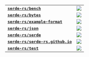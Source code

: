 <table>
<tr>
  <td><kbd><b><a href="https://github.com/serde-rs/bench">serde-rs/bench</a></b></kbd></td>
  <td><a href="https://github.com/serde-rs/bench/actions?query=branch%3Amaster"><img src="https://img.shields.io/github/actions/workflow/status/serde-rs/bench/ci.yml?branch=master&style=for-the-badge"></a></td>
</tr>
<tr>
  <td><kbd><b><a href="https://github.com/serde-rs/bytes">serde-rs/bytes</a></b></kbd></td>
  <td><a href="https://github.com/serde-rs/bytes/actions?query=branch%3Amaster"><img src="https://img.shields.io/github/actions/workflow/status/serde-rs/bytes/ci.yml?branch=master&style=for-the-badge"></a></td>
</tr>
<tr>
  <td><kbd><b><a href="https://github.com/serde-rs/example-format">serde-rs/example-format</a></b></kbd></td>
  <td><a href="https://github.com/serde-rs/example-format/actions?query=branch%3Amaster"><img src="https://img.shields.io/github/actions/workflow/status/serde-rs/example-format/ci.yml?branch=master&style=for-the-badge"></a></td>
</tr>
<tr>
  <td><kbd><b><a href="https://github.com/serde-rs/json">serde-rs/json</a></b></kbd></td>
  <td><a href="https://github.com/serde-rs/json/actions?query=branch%3Amaster"><img src="https://img.shields.io/github/actions/workflow/status/serde-rs/json/ci.yml?branch=master&style=for-the-badge"></a></td>
</tr>
<tr>
  <td><kbd><b><a href="https://github.com/serde-rs/serde">serde-rs/serde</a></b></kbd></td>
  <td><a href="https://github.com/serde-rs/serde/actions?query=branch%3Amaster"><img src="https://img.shields.io/github/actions/workflow/status/serde-rs/serde/ci.yml?branch=master&style=for-the-badge"></a></td>
</tr>
<tr>
  <td><kbd><b><a href="https://github.com/serde-rs/serde-rs.github.io">serde-rs/serde-rs.github.io</a></b></kbd></td>
  <td><a href="https://github.com/serde-rs/serde-rs.github.io/actions?query=branch%3Amaster"><img src="https://img.shields.io/github/actions/workflow/status/serde-rs/serde-rs.github.io/ci.yml?branch=master&style=for-the-badge"></a></td>
</tr>
<tr>
  <td><kbd><b><a href="https://github.com/serde-rs/test">serde-rs/test</a></b></kbd></td>
  <td><a href="https://github.com/serde-rs/test/actions?query=branch%3Amaster"><img src="https://img.shields.io/github/actions/workflow/status/serde-rs/test/ci.yml?branch=master&style=for-the-badge"></a></td>
</tr>
</table>
